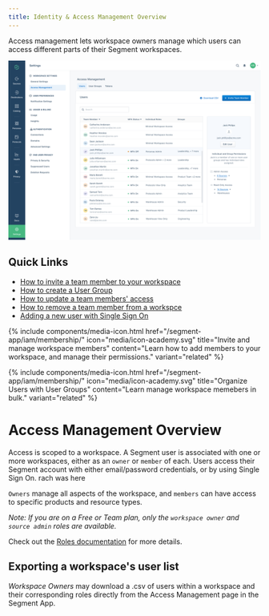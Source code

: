 ```yaml
---
title: Identity & Access Management Overview
---
```

Access management lets workspace owners manage which users can access different parts of their Segment workspaces.

![](images/IAM-overview.png)

## Quick Links
  - [How to invite a team member to your workspace](/segment-app/iam/membership/#invite-a-new-team-member/)
  - [How to create a User Group](/segment-app/iam/membership/#create-a-new-user-group/)
  - [How to update a team members' access](/segment-app/iam/membership#change-a-team-members-access/)
  - [How to remove a team member from a workspce](/segment-app/iam/membership/#remove-a-team-member-from-your-workspace/)
  - [Adding a new user with Single Sign On](/segment-app/iam/membership/#team-management-with-single-sign-on/)

{% include components/media-icon.html href="/segment-app/iam/membership/" icon="media/icon-academy.svg" title="Invite and manage workspace members" content="Learn how to add members to your workspace, and manage their permissions." variant="related" %}

{% include components/media-icon.html href="/segment-app/iam/membership/" icon="media/icon-academy.svg" title="Organize Users with User Groups" content="Learn manage workspace memebers in bulk." variant="related" %}

# Access Management Overview

Access is scoped to a workspace. A Segment user is associated with one or more workspaces, either as an `owner` or `member` of each.
Users access their Segment account with either email/password credentials, or by using Single Sign On. rach was here

`Owners` manage all aspects of the workspace, and `members` can have access to specific products and resource types.

_Note: If you are on a Free or Team plan, only the `workspace owner` and `source admin` roles are available._

Check out the [Roles documentation](/docs/segment-app/iam/roles/) for more details.


## Exporting a workspace's user list
*Workspace Owners* may download a .csv of users within a workspace and their corresponding roles directly from the Access Management page in the Segment App.
